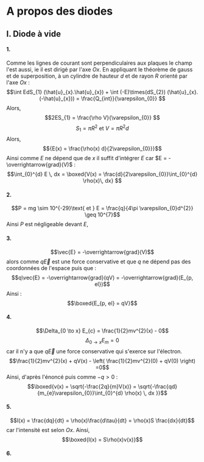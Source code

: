 # A propos des diodes
## I. Diode à vide
#### 1.
Comme les lignes de courant sont perpendiculaires aux plaques le champ l'est aussi, ie il est dirigé par l'axe $Ox$.
En appliquant le théorème de gauss et de superposition, à un cylindre de hauteur $d$ et de rayon $R$ orienté par l'axe $Ox$ : 
$$\int EdS_{1} (\hat{u}_{x}.\hat{u}_{x}) + \int (-E)\times(dS_{2}) (\hat{u}_{x}.(-\hat{u}_{x})) = \frac{Q_{int}}{\varepsilon_{0}} $$
Alors, 
$$2ES_{1} = \frac{\rho V}{\varepsilon_{0}} $$
$$S_{1} = \pi R^{2} \text{ et } V = \pi R^{2}d$$
Alors,
$${E(x) = \frac{\rho(x) d}{2\varepsilon_{0}}}$$
Ainsi comme $E$ ne dépend que de $x$ il suffit d'intégrer $E$ car $E = -\overrightarrow{grad}(V)$ :
$$\int_{0}^{d} E \, dx = \boxed{V(x) = \frac{d}{2\varepsilon_{0}}\int_{0}^{d} \rho(x)\, dx} $$

#### 2.
$$P = mg \sim 10^{-29}\text{ et } E = \frac{q}{4\pi \varepsilon_{0}d^{2}} \geq 10^{7}$$
Ainsi $P$ est négligeable devant $E$, 

#### 3.
$$\vec{E} = -\overrightarrow{grad}(V)$$
alors comme $q\vec{E}$ est une force conservative et que $q$ ne dépend pas des coordonnées de l'espace puis que : 
$$q\vec{E} = -\overrightarrow{grad}(qV) = -\overrightarrow{grad}(E_{p, el})$$
Ainsi :
$$\boxed{E_{p, el} = qV}$$

#### 4.
$$\Delta_{0 \to x} E_{c} = \frac{1}{2}mv^{2}(x) - 0$$
$$\Delta _{0 \to x}E_{m} = 0$$
car il n'y a que $q\vec{E}$ une force conservative qui s'exerce sur l'électron. 
$$\frac{1}{2}mv^{2}(x) + qV(x) - \left( \frac{1}{2}mv^{2}(0) + qV(0) \right) =0$$
Ainsi, d'après l'énoncé puis comme $-q>0$ :
$$\boxed{v(x) = \sqrt{-\frac{2q}{m}V(x)} = \sqrt{-\frac{qd}{m_{e}\varepsilon_{0}}\int_{0}^{d} \rho(x) \, dx }}$$

#### 5.
$$I(x) = \frac{dq}{dt} = \rho(x)\frac{d\tau}{dt} = \rho(x)S \frac{dx}{dt}$$
car l'intensité est selon $Ox$.
Ainsi, 
$$\boxed{I(x) = S\rho(x)v(x)}$$

#### 6.

